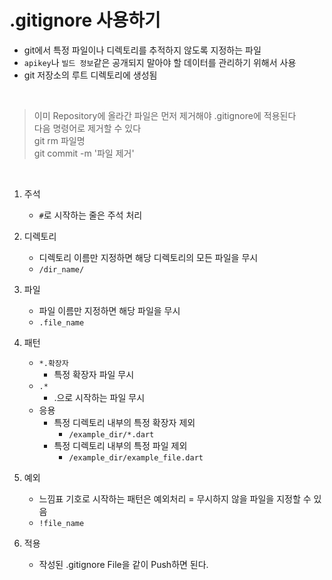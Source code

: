 # .gitignore 사용하기
- git에서 특정 파일이나 디렉토리를 추적하지 않도록 지정하는 파일
- `apikey`나 `빌드 정보`같은 공개되지 말아야 할 데이터를 관리하기 위해서 사용
- git 저장소의 루트 디렉토리에 생성됨

<br>

> 이미 Repository에 올라간 파일은 먼저 제거해야 .gitignore에 적용된다  
> 다음 명령어로 제거할 수 있다  
> git rm 파일명  
> git commit -m '파일 제거'  

<br>

1. 주석 
   - `#`로 시작하는 줄은 주석 처리
2. 디렉토리 
   -  디렉토리 이름만 지정하면 해당 디렉토리의 모든 파일을 무시 
   -  `/dir_name/`
3. 파일
   - 파일 이름만 지정하면 해당 파일을 무시
   - `.file_name`
4. 패턴
   - `*.확장자`
      - 특정 확장자 파일 무시
   - `.*`
     - .으로 시작하는 파일 무시
   - 응용
     - 특정 디렉토리 내부의 특정 확장자 제외
       - `/example_dir/*.dart`
     - 특정 디렉토리 내부의 특정 파일 제외
       - `/example_dir/example_file.dart`
5. 예외
   - 느낌표 기호로 시작하는 패턴은 예외처리 = 무시하지 않을 파일을 지정할 수 있음
   - `!file_name`

6. 적용
   - 작성된 .gitignore File을 같이 Push하면 된다.
  
